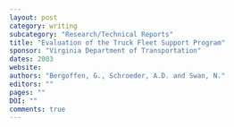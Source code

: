 ```yaml
---
layout: post
category: writing
subcategory: "Research/Technical Reports"
title: "Evaluation of the Truck Fleet Support Program"
sponsor: "Virginia Department of Transportation"
dates: 2003
website:
authors: "Bergoffen, G., Schroeder, A.D. and Swan, N."
editors: ""
pages: ""
DOI: ""
comments: true
---
```


